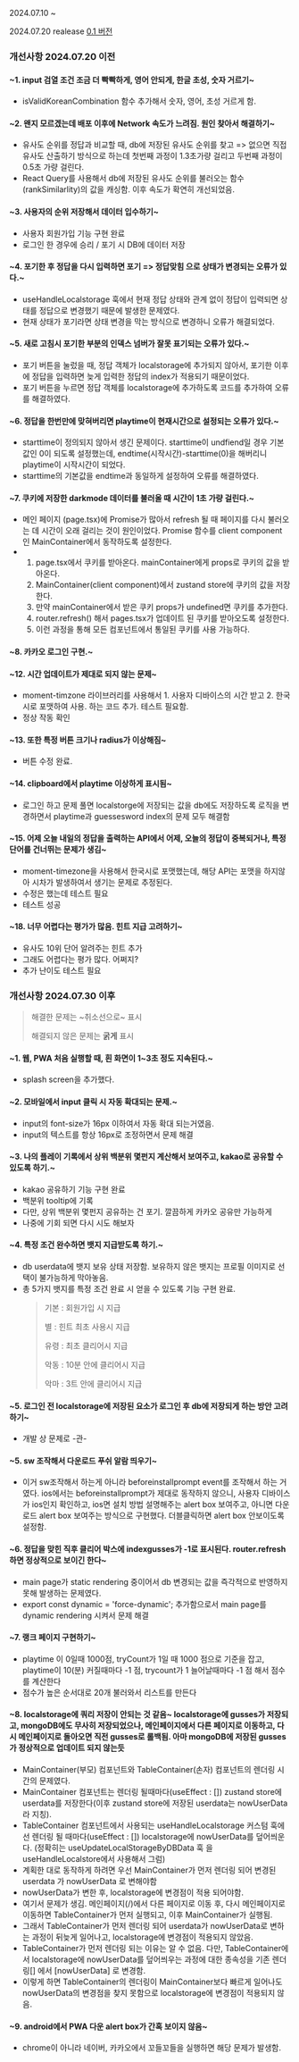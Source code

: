 2024.07.10 ~

2024.07.20 realease
[0.1 버전](https://kkodle-kkodle.netlify.app/)

### 개선사항 2024.07.20 이전

#### ~1. input 검열 조건 조금 더 빡빡하게, 영어 안되게, 한글 초성, 숫자 거르기~
  - isValidKoreanCombination 함수 추가해서 숫자, 영어, 초성 거르게 함.

#### ~2. 왠지 모르겠는데 배포 이후에 Network 속도가 느려짐. 원인 찾아서 해결하기~
  - 유사도 순위를 정답과 비교할 때, db에 저장된 유사도 순위를 찾고 => 없으면 직접 유사도 산출하기 방식으로 하는데 첫번째 과정이 1.3초가량 걸리고 두번째 과정이 0.5초 가량 걸린다.
  - React Query를 사용해서 db에 저장된 유사도 순위를 불러오는 함수 (rankSimilarlity)의 값을 캐싱함. 이후 속도가 확연히 개선되었음.
  
#### ~3. 사용자의 순위 저장해서 데이터 입수하기~
  - 사용자 회원가입 기능 구현 완료
  - 로그인 한 경우에 승리 / 포기 시 DB에 데이터 저장

#### ~4. 포기한 후 정답을 다시 입력하면 포기 => 정답맞힘 으로 상태가 변경되는 오류가 있다.~
  - useHandleLocalstorage 훅에서 현재 정답 상태와 관계 없이 정답이 입력되면 상태를 정답으로 변경했기 때문에 발생한 문제였다.
  - 현재 상태가 포기라면 상태 변경을 막는 방식으로 변경하니 오류가 해결되었다.
  
#### ~5. 새로 고침시 포기한 부분의 인덱스 넘버가 잘못 표기되는 오류가 있다.~
   - 포기 버튼을 눌렀을 때, 정답 객체가 localstorage에 추가되지 않아서, 포기한 이후에 정답을 입력하면 늦게 입력한 정답의 index가 적용되기 때문이었다.
   - 포기 버튼을 누르면 정답 객체를 localstorage에 추가하도록 코드를 추가하여 오류를 해결하였다.

#### ~6. 정답을 한번만에 맞혀버리면 playtime이 현재시간으로 설정되는 오류가 있다.~
   - starttime이 정의되지 않아서 생긴 문제이다. starttime이 undfiend일 경우 기본값인 0이 되도록 설정했는데, endtime(시작시간)-starttime(0)을 해버리니 playtime이 시작시간이 되었다.
   - starttime의 기본값을 endtime과 동일하게 설정하여 오류를 해결하였다.

#### ~7. 쿠키에 저장한 darkmode 데이터를 불러올 때 시간이 1초 가량 걸린다.~
  - 메인 페이지 (page.tsx)에 Promise가 많아서 refresh 될 때 페이지를 다시 불러오는 데 시간이 오래 걸리는 것이 원인이었다. Promise 함수를 client component 인 MainContainer에서 동작하도록 설정한다.
  - 1. page.tsx에서 쿠키를 받아온다. mainContainer에게 props로 쿠키의 값을 받아온다.
    2. MainContainer(client component)에서 zustand store에 쿠키의 값을 저장한다.
    3. 만약 mainContainer에서 받은 쿠키 props가 undefined면 쿠키를 추가한다.
    4. router.refresh() 해서 pages.tsx가 업데이트 된 쿠키를 받아오도록 설정한다.
    5. 이런 과정을 통해 모든 컴포넌트에서 통일된 쿠키를 사용 가능하다.
#### ~8. 카카오 로그인 구현.~
#### ~12. 시간 업데이트가 제대로 되지 않는 문제~
  - moment-timzone 라이브러리를 사용해서 1. 사용자 디바이스의 시간 받고 2. 한국시로 포맷하여 사용. 하는 코드 추가. 테스트 필요함.
  - 정상 작동 확인
#### ~13. 또한 특정 버튼 크기나 radius가 이상해짐~
  - 버튼 수정 완료.
#### ~14. clipboard에서 playtime 이상하게 표시됨~
  - 로그인 하고 문제 풀면 localstorge에 저장되는 값을 db에도 저장하도록 로직을 변경하면서 playtime과 guessesword index의 문제 모두 해결함
#### ~15. 어제 오늘 내일의 정답을 출력하는 API에서 어제, 오늘의 정답이 중복되거나, 특정 단어를 건너뛰는 문제가 생김~
  - moment-timezone을 사용해서 한국시로 포맷했는데, 해당 API는 포맷을 하지않아 시차가 발생하여서 생기는 문제로 추정된다.
  - 수정은 했는데 테스트 필요
  - 테스트 성공
#### ~18. 너무 어렵다는 평가가 많음. 힌트 지급 고려하기~
  - 유사도 10위 단어 알려주는 힌트 추가
  - 그래도 어렵다는 평가 많다. 어쩌지?
  - 추가 난이도 테스트 필요

### 개선사항 2024.07.30 이후

> 해결한 문제는 ~취소선으로~ 표시
> 
> 해결되지 않은 문제는 **굵게** 표시

#### ~1. 웹, PWA 처음 실행할 때, 흰 화면이 1~3초 정도 지속된다.~
  - splash screen을 추가했다.
#### ~2. 모바일에서 input 클릭 시 자동 확대되는 문제.~
  - input의 font-size가 16px 이하여서 자동 확대 되는거였음.
  - input의 텍스트를 항상 16px로 조정하면서 문제 해결
#### ~3. 나의 플레이 기록에서 상위 백분위 몇펀지 계산해서 보여주고, kakao로 공유할 수 있도록 하기.~
  - kakao 공유하기 기능 구현 완료
  - 백분위 tooltip에 기록
  - 다만, 상위 백분위 몇펀지 공유하는 건 포기. 깔끔하게 카카오 공유만 가능하게
  - 나중에 기회 되면 다시 시도 해보자
#### ~4. 특정 조건 완수하면 뱃지 지급받도록 하기.~
  - db userdata에 뱃지 보유 상태 저장함. 보유하지 않은 뱃지는 프로필 이미지로 선택이 불가능하게 막아놓음.
  - 총 5가지 뱃지를 특정 조건 완료 시 얻을 수 있도록 기능 구현 완료.
    >
    > 기본 : 회원가입 시 지급
    > 
    > 별 : 힌트 최초 사용시 지급
    > 
    > 유령 : 최초 클리어시 지급
    > 
    > 악동 : 10분 안에 클리어시 지급
    > 
    > 악마 : 3트 안에 클리어시 지급
#### ~5. 로그인 전 localstorage에 저장된 요소가 로그인 후 db에 저장되게 하는 방안 고려하기~
  - 개발 상 문제로 -관-
#### ~5. sw 조작해서 다운로드 푸쉬 알람 띄우기~
  - 이거 sw조작해서 하는게 아니라 beforeinstallprompt event를 조작해서 하는 거였다. ios에서는 beforeinstallprompt가 제대로 동작하지 않으니, 사용자 디바이스가 ios인지 확인하고, ios면 설치 방법 설명해주는 alert box 보여주고, 아니면 다운로드 alert box 보여주는 방식으로 구현했다. 더블클릭하면 alert box 안보이도록 설정함. 
#### ~6. 정답을 맞힌 직후 클리어 박스에 indexgusses가 -1로 표시된다. router.refresh 하면 정상적으로 보이긴 한다~
  - main page가 static rendering 중이어서 db 변경되는 값을 즉각적으로 반영하지 못해 발생하는 문제였다.
  - export const dynamic = 'force-dynamic'; 추가함으로서 main page를 dynamic rendering 시켜서 문제 해결
#### ~7. 랭크 페이지 구현하기~
  - playtime 이 0일때 1000점, tryCount가 1일 때 1000 점으로 기준을 잡고, playtime이 10(분) 커질때마다 -1 점, trycount가 1 늘어날때마다 -1 점 해서 점수를 계산한다
  - 점수가 높은 순서대로 20개 불러와서 리스트를 만든다
#### **~8. localstorage에 쿼리 저장이 안되는 것 같음~ localstorage에 gusses가 저장되고, mongoDB에도 무사히 저장되었으나, 메인페이지에서 다른 페이지로 이동하고, 다시 메인페이지로 돌아오면 직전 gusses로 롤백됨. 아마 mongoDB에 저장된 gusses가 정상적으로 업데이트 되지 않는듯**
  - MainContainer(부모) 컴포넌트와 TableContainer(손자) 컴포넌트의 렌더링 시간의 문제였다.
  - MainContainer 컴포넌트는 렌더링 될때마다(useEffect : []) zustand store에 userdata를 저장한다(이후 zustand store에 저장된 userdata는 nowUserData라 지칭).
  - TableContainer 컴포넌트에서 사용되는 useHandleLocalstorage 커스텀 훅에선 렌더링 될 때마다(useEffect : []) localstorage에 nowUserData를 덮어씌운다. (정확히는 useUpdateLocalStorageByDBData 훅 을 useHandleLocalstore에서 사용해서 그럼)
  -  계획한 대로 동작하게 하려면 우선 MainContainer가 먼저 렌더링 되어 변경된 userdata 가 nowUserData 로 변해야함
  -  nowUserData가 변한 후, localstorage에 변경점이 적용 되어야함.
  -  여기서 문제가 생김. 메인페이지(/)에서 다른 페이지로 이동 후, 다시 메인페이지로 이동하면 TableContainer가 먼저 실행되고, 이후 MainContainer가 실행됨.
  -  그래서 TableContainer가 먼저 렌더링 되어 userdata가 nowUserData로 변하는 과정이 뒤늦게 일어나고, localstorage에 변경점이 적용되지 않았음.
  -  TableContainer가 먼저 렌더링 되는 이유는 알 수 없음. 다만, TableContainer에서 localstorage에 nowUserData를 덮어씌우는 과정에 대한 종속성을 기존 렌더링[] 에서 [nowUserData] 로 변경함.
  -  이렇게 하면 TableContainer의 렌더링이 MainContainer보다 빠르게 일어나도 nowUserData의 변경점을 찾지 못함으로 localstorage에 변경점이 적용되지 않음. 
#### ~9. android에서 PWA 다운 alert box가 간혹 보이지 않음~
  - chrome이 아니라 네이버, 카카오에서 꼬들꼬들을 실행하면 해당 문제가 발생함.
